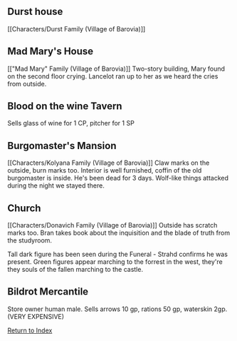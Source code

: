 ## Durst house
[[Characters/Durst Family (Village of Barovia)]]

## Mad Mary's House
[["Mad Mary" Family (Village of Barovia)]]
Two-story building, Mary found on the second floor crying.
Lancelot ran up to her as we heard the cries from outside.

## Blood on the wine Tavern
Sells glass of wine for 1 CP, pitcher for 1 SP

## Burgomaster's Mansion
[[Characters/Kolyana Family (Village of Barovia)]]
Claw marks on the outside, burn marks too.
Interior is well furnished, coffin of the old burgomaster is inside.
He's been dead for 3 days.
Wolf-like things attacked during the night we stayed there.

## Church
[[Characters/Donavich Family (Village of Barovia)]]
Outside has scratch marks too. 
Bran takes book about the inquisition and the blade of truth from the studyroom.

Tall dark figure has been seen during the Funeral - Strahd confirms he was present.
Green figures appear marching to the forrest in the west, they're they souls of the fallen marching to the castle.

## Bildrot  Mercantile
Store owner human male. 
Sells arrows 10 gp, rations 50 gp, waterskin 2gp. (VERY EXPENSIVE)

[Return to Index](_index.md)